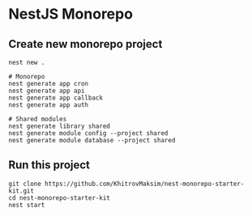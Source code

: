 # NestJS Monorepo
## Create new monorepo project
```shell
nest new .

# Monorepo
nest generate app cron
nest generate app api
nest generate app callback
nest generate app auth

# Shared modules
nest generate library shared
nest generate module config --project shared
nest generate module database --project shared
```


## Run this project
```shell
git clone https://github.com/KhitrovMaksim/nest-monorepo-starter-kit.git
cd nest-monorepo-starter-kit
nest start
```